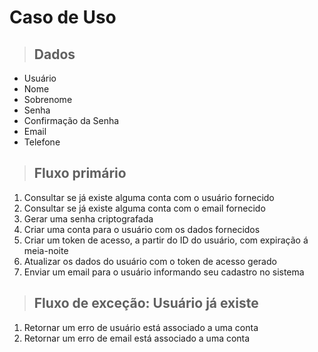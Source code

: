 # Caso de Uso

> ## Dados
* Usuário
* Nome
* Sobrenome
* Senha
* Confirmação da Senha
* Email
* Telefone

> ## Fluxo primário
1. Consultar se já existe alguma conta com o usuário fornecido
2. Consultar se já existe alguma conta com o email fornecido
3. Gerar uma senha criptografada
4. Criar uma conta para o usuário com os dados fornecidos
5. Criar um token de acesso, a partir do ID do usuário, com expiração á meia-noite
6. Atualizar os dados do usuário com o token de acesso gerado
7. Enviar um email para o usuário informando seu cadastro no sistema

> ## Fluxo de exceção:  Usuário já existe 
1.  Retornar um erro de usuário está associado a uma conta
2.  Retornar um erro de email está associado a uma conta

